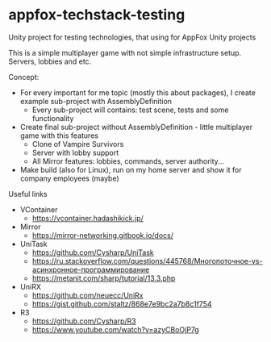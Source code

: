 # appfox-techstack-testing
Unity project for testing technologies, that using for AppFox Unity projects

This is a simple multiplayer game with not simple infrastructure setup. Servers, lobbies and etc.

Concept:
- For every important for me topic (mostly this about packages), I create example sub-project with AssemblyDefinition
	- Every sub-project will contains: test scene, tests and some functionality
- Create final sub-project without AssemblyDefinition - little multiplayer game with this features
	- Clone of Vampire Survivors
	- Server with lobby support
	- All Mirror features: lobbies, commands, server authority...
- Make build (also for Linux), run on my home server and show it for company employees (maybe)

Useful links

- VContainer
	- https://vcontainer.hadashikick.jp/
- Mirror
	- https://mirror-networking.gitbook.io/docs/
- UniTask
	- https://github.com/Cysharp/UniTask
	- https://ru.stackoverflow.com/questions/445768/Многопоточное-vs-асинхронное-программирование
	- https://metanit.com/sharp/tutorial/13.3.php
- UniRX
	- https://github.com/neuecc/UniRx
	- https://gist.github.com/staltz/868e7e9bc2a7b8c1f754
- R3
	- https://github.com/Cysharp/R3
	- https://www.youtube.com/watch?v=azyCBoOjP7g
